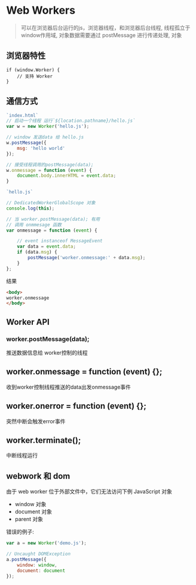 # Web Workers
> 可以在浏览器后台运行的js，浏览器线程，和浏览器后台线程, 线程孤立于window作用域, 对象数据需要通过 postMessage 进行传递处理, 对象



## **浏览器特性**

```
if (window.Worker) {
    // 支持 Worker
}
```
## 通信方式

```javascript
`index.html`
// 启动一个线程 运行`${location.pathname}/hello.js`
var w = new Worker('hello.js');

// window 发送data 给 hello.js
w.postMessage({
    msg: 'hello world'
}); 

// 接受线程调用的postMessage(data);
w.onmessage = function (event) {
    document.body.innerHTML = event.data;
}
```

```javascript
`hello.js`

// DedicatedWorkerGlobalScope 对象
console.log(this);

// 当 worker.postMessage(data); 有用
// 调用 onmmesage 函数
var onmessage = function (event) {

    // event instanceof MessageEvent
    var data = event.data;
    if (data.msg) {
        postMessage('worker.onmessage:' + data.msg);
    }
};

```
结果
```html
<body>
worker.onmessage
</body>
```
## Worker API

### worker.postMessage(data);
推送数据信息给 worker控制的线程

## worker.onmessage = function (event) {};
收到worker控制线程推送的data出发onmessage事件

## worker.onerror = function (event) {};
突然中断会触发error事件

## worker.terminate();
中断线程运行

## webwork 和 dom
由于 web worker 位于外部文件中，它们无法访问下例 JavaScript 对象
- window 对象
- document 对象
- parent 对象

错误的例子:

```javascript
var a = new Worker('demo.js');

// Uncaught DOMException
a.postMessage({
    window: window,
    document: document
});
```


